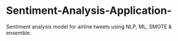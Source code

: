 # Sentiment-Analysis-Application-
Sentiment analysis model for airline tweets using NLP, ML, SMOTE &amp; ensemble.
